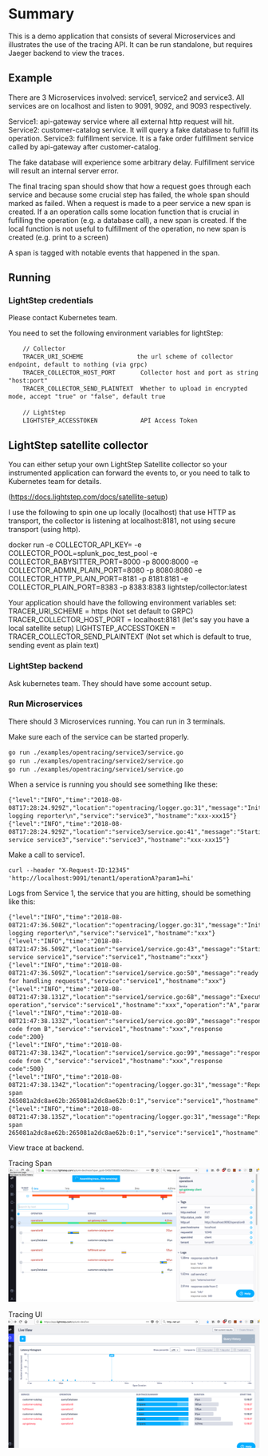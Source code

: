 # Summary

This is a demo application that consists of several Microservices and illustrates
the use of the tracing API. It can be run standalone, but requires Jaeger backend
to view the traces.

## Example
There are 3 Microservices involved: service1, service2 and service3. All services are on localhost and listen to 9091, 9092, and 9093 respectively.

Service1: api-gateway service where all external http request will hit.
Service2: customer-catalog service. It will query a fake database to fulfill its operation.
Service3: fulfillment service. It is a fake order fulfillment service called by api-gateway after customer-catalog.

The fake database will experience some arbitrary delay.
Fulfillment service will result an internal server error.

The final tracing span should show that how a request goes through each service and because some crucial step has failed,
the whole span should marked as failed.
When a request is made to a peer service a new span is created. If a an operation calls some location function that is crucial
in fufilling the operation (e.g. a database call), a new span is created. If the local function is not useful to fulfillment of
the operation, no new span is created (e.g. print to a screen)

A span is tagged with notable events that happened in the span.

## Running

### LightStep credentials
Please contact Kubernetes team.

You need to set the following environment variables for lightStep:
```
    // Collector
    TRACER_URI_SCHEME               the url scheme of collector endpoint, default to nothing (via grpc)
    TRACER_COLLECTOR_HOST_PORT       Collector host and port as string "host:port"
    TRACER_COLLECTOR_SEND_PLAINTEXT  Whether to upload in encrypted mode, accept "true" or "false", default true

    // LightStep
    LIGHTSTEP_ACCESSTOKEN            API Access Token

```
## LightStep satellite collector
You can either setup your own LightStep Satellite collector so your instrumented application
can forward the events to, or you need to talk to Kubernetes team for details.

(https://docs.lightstep.com/docs/satellite-setup)

I use the following to spin one up locally (localhost) that use HTTP as transport, the collector is listening at localhost:8181, not using secure transport (using http).

docker run -e COLLECTOR_API_KEY=<your satellite API key> -e COLLECTOR_POOL=splunk_poc_test_pool -e COLLECTOR_BABYSITTER_PORT=8000 -p 8000:8000 -e COLLECTOR_ADMIN_PLAIN_PORT=8080 -p 8080:8080 -e COLLECTOR_HTTP_PLAIN_PORT=8181 -p 8181:8181 -e COLLECTOR_PLAIN_PORT=8383 -p 8383:8383 lightstep/collector:latest

Your application should have the following environment variables set:
TRACER_URI_SCHEME = https (Not set default to GRPC)
TRACER_COLLECTOR_HOST_PORT =  localhost:8181 (let's say you have a local satellite setup)
LIGHTSTEP_ACCESSTOKEN = <your api access token>
TRACER_COLLECTOR_SEND_PLAINTEXT (Not set which is default to true, sending event as plain text)

### LightStep backend

Ask kubernetes team. They should have some account setup.

### Run Microservices
There should 3 Microservices running. You can run in 3 terminals.

Make sure each of the service can be started properly.

```bash
go run ./examples/opentracing/service3/service.go
go run ./examples/opentracing/service2/service.go
go run ./examples/opentracing/service1/service.go
```

When a service is running you should see something like these:

```
{"level":"INFO","time":"2018-08-08T17:28:24.929Z","location":"opentracing/logger.go:31","message":"Initializing logging reporter\n","service":"service3","hostname":"xxx-xxx15"}
{"level":"INFO","time":"2018-08-08T17:28:24.929Z","location":"service3/service.go:41","message":"Starting service service3","service":"service3","hostname":"xxx-xxx15"}

```


Make a call to service1.

```
curl --header "X-Request-ID:12345" 'http://localhost:9091/tenant1/operationA?param1=hi'

```

Logs from Service 1, the service that you are hitting, should be something like this:

```
{"level":"INFO","time":"2018-08-08T21:47:36.508Z","location":"opentracing/logger.go:31","message":"Initializing logging reporter\n","service":"service1","hostname":"xxx"}
{"level":"INFO","time":"2018-08-08T21:47:36.509Z","location":"service1/service.go:43","message":"Starting service service1","service":"service1","hostname":"xxx"}
{"level":"INFO","time":"2018-08-08T21:47:36.509Z","location":"service1/service.go:50","message":"ready for handling requests","service":"service1","hostname":"xxx"}
{"level":"INFO","time":"2018-08-08T21:47:38.131Z","location":"service1/service.go:68","message":"Executing operation","service":"service1","hostname":"xxx","operation":"A","param1":"hi"}
{"level":"INFO","time":"2018-08-08T21:47:38.133Z","location":"service1/service.go:89","message":"response code from B","service":"service1","hostname":"xxx","response code":200}
{"level":"INFO","time":"2018-08-08T21:47:38.134Z","location":"service1/service.go:99","message":"response code from C","service":"service1","hostname":"xxx","response code":500}
{"level":"INFO","time":"2018-08-08T21:47:38.134Z","location":"opentracing/logger.go:31","message":"Reporting span 265081a2dc8ae62b:265081a2dc8ae62b:0:1","service":"service1","hostname":"xxx"}
{"level":"INFO","time":"2018-08-08T21:47:38.135Z","location":"opentracing/logger.go:31","message":"Reporting span 265081a2dc8ae62b:265081a2dc8ae62b:0:1","service":"service1","hostname":"xxx"}

```

View trace at backend.

Tracing Span
![alt text](./tracingui.png?raw=true)

Tracing UI
![alt text](./tracingspans.png?raw=true)